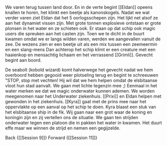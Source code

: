 We varen terug tussen land door. En in de verte begint [[Eldan]] opeens knallen te horen, het klinkt een beetje als kanonskogels. Nadat we wat verder varen ziet Eldan dat het 5 oorlogsschepen zijn. Het lijkt net alsof ze aan het dynamiet vissen zijn. Met grote tonnen explosieve ontstaan er grote plonsen in het water en ze schieten ook. Er staan op dat schip ook magic users die spreuken aan het casten zijn. Toen we te dicht in de buurt kwamen omdat we er langs wilden varen, werden we aangevallen vanuit de zee. De wezens zien er een beetje uit als een mix tussen een zeemeermin en een slang-mens Dan achterop het schip klimt er een creature met een haaienkop en mensachtig lichaam en het verrassend [[Grimli]]. Gevecht begint aan boord. 

De seabolt (kobold wizard) komt halverwege het gevecht nadat we hem overboord hebben gegooid weer plotseling terug en begint te schreeuwen "STOP, stop met vechten! Hij wil dat we hem helpen omdat de elsbitaanse vloot hun stad aanvalt. We gaan met lichte tegenzin mee ;) Eenmaal in het water merken we dat we magic onderwater kunnen ademen. We worden meegenomen naar het Underwater ziekenhuis. [[Prixi]] en Eldan helpen met gewonden in het ziekenhuis. [[Kyra]] gaat met de prins mee naar het oppervlakte op een aanval op het schip te doen. Kyra blaast een stuk van het elsbitaanse ship in de fik. Wij gaan naar een grot waar de koning en koningin zijn en zij vertellen ons de situatie. We gaan ten strijden onderwater tegen een platoon die in pakken het water in kwamen. Het duurt effe maar we winnen de strijd en nemen een gegijzelde.

Back {[[Session 9]]}
Forward {[[Session 11]]}